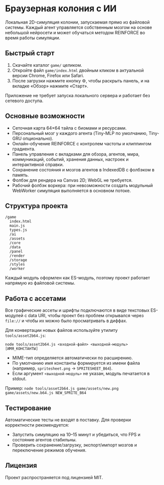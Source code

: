 # Браузерная колония с ИИ

Локальная 2D-симуляция колонии, запускаемая прямо из файловой системы. Каждый агент управляется собственным мозгом на основе небольшой нейросети и может обучаться методом REINFORCE во время работы симуляции.

## Быстрый старт

1. Скачайте каталог `game/` целиком.
2. Откройте файл `game/index.html` двойным кликом в актуальной версии Chrome, Firefox или Safari.
3. После загрузки нажмите кнопку ⚙️, чтобы раскрыть панель, и на вкладке «Обзор» нажмите «Старт».

Приложение не требует запуска локального сервера и работает без сетевого доступа.

## Основные возможности

- Сеточная карта 64×64 тайла с биомами и ресурсами.
- Персональный мозг у каждого агента (Tiny-MLP по умолчанию, Tiny-GRU опционально).
- Онлайн-обучение REINFORCE с контролем частоты и клиппингом градиента.
- Панель управления с вкладками для обзора, агентов, мира, коммуникаций, событий, хранения данных, настроек и интерактивной справки.
- Сохранение состояния и мозгов агентов в IndexedDB с фолбэком в память.
- Фолбэк для рендера на Canvas 2D; WebGL не требуется.
- Рабочий фолбэк воркера: при невозможности создать модульный WebWorker симуляция выполняется в основном потоке.

## Структура проекта

```
/game
  index.html
  main.js
  types.js
  /ai
  /assets
  /core
  /data
  /panel
  /render
  /storage
  /styles
  /worker
```

Каждый модуль оформлен как ES-модуль, поэтому проект работает напрямую из файловой системы.

## Работа с ассетами

Все графические ассеты и шрифты подключаются в виде текстовых ES-модулей с data URI, чтобы проект без проблем открывался через `file://` и чтобы их можно было просматривать в диффах.

Для конвертации новых файлов используйте утилиту `tools/asset2b64.js`:

```
node tools/asset2b64.js <входной-файл> <выходной-модуль> [ИМЯ_КОНСТАНТЫ]
```

- MIME-тип определяется автоматически по расширению.
- По умолчанию имя константы формируется из имени файла (например, `spritesheet.png` → `SPRITESHEET_B64`).
- Если аргумент `<выходной-модуль>` не указан, модуль печатается в stdout.

Пример: `node tools/asset2b64.js game/assets/new.png game/assets/new.b64.js NEW_SPRITE_B64`

## Тестирование

Автоматические тесты не входят в поставку. Для проверки корректности рекомендуется:

- Запустить симуляцию на 10–15 минут и убедиться, что FPS и состояние агентов стабильны.
- Проверить сохранение/загрузку, экспорт/импорт мозгов и переключение режимов обучения.

## Лицензия

Проект распространяется под лицензией MIT.
